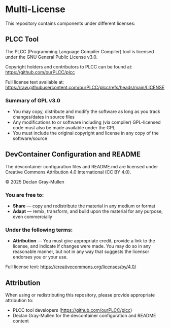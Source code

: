 # Multi-License

This repository contains components under different licenses:

## PLCC Tool

The PLCC (Programming Language Compiler Compiler) tool is licensed under the GNU General Public License v3.0.

Copyright holders and contributors to PLCC can be found at: https://github.com/ourPLCC/plcc

Full license text available at: https://raw.githubusercontent.com/ourPLCC/plcc/refs/heads/main/LICENSE

### Summary of GPL v3.0

- You may copy, distribute and modify the software as long as you track changes/dates in source files
- Any modifications to or software including (via compiler) GPL-licensed code must also be made available under the GPL
- You must include the original copyright and license in any copy of the software/source

## DevContainer Configuration and README

The devcontainer configuration files and README.md are licensed under Creative Commons Attribution 4.0 International (CC BY 4.0).

© 2025 Declan Gray-Mullen

### You are free to:

- **Share** — copy and redistribute the material in any medium or format
- **Adapt** — remix, transform, and build upon the material for any purpose, even commercially

### Under the following terms:

- **Attribution** — You must give appropriate credit, provide a link to the license, and indicate if changes were made. You may do so in any reasonable manner, but not in any way that suggests the licensor endorses you or your use.

Full license text: https://creativecommons.org/licenses/by/4.0/

## Attribution

When using or redistributing this repository, please provide appropriate attribution to:

- PLCC tool developers (https://github.com/ourPLCC/plcc)
- Declan Gray-Mullen for the devcontainer configuration and README content
